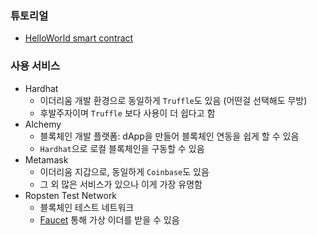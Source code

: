 ### 튜토리얼
- [HelloWorld smart contract](https://docs.alchemy.com/alchemy/tutorials/hello-world-smart-contract)

### 사용 서비스
- Hardhat
  - 이더리움 개발 환경으로 동일하게 `Truffle`도 있음 (어떤걸 선택해도 무방)
  - 후발주자이며 `Truffle` 보다 사용이 더 쉽다고 함
- Alchemy
  - 블록체인 개발 플랫폼: dApp을 만들어 블록체인 연동을 쉽게 할 수 있음
  - `Hardhat`으로 로컬 블록체인을 구동할 수 있음
- Metamask
  - 이더리움 지갑으로, 동일하게 `Coinbase`도 있음
  - 그 외 많은 서비스가 있으나 이게 가장 유명함
- Ropsten Test Network
  - 블록체인 테스트 네트워크
  - [Faucet](https://faucet.dimensions.network/) 통해 가상 이더를 받을 수 있음
